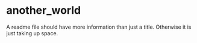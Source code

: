 # another_world

A readme file should have more information than just a title.  Otherwise it is just taking up space.
